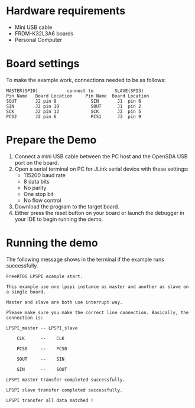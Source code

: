 Hardware requirements
===================
- Mini USB cable
- FRDM-K32L3A6 boards
- Personal Computer

Board settings
==============
To make the example work, connections needed to be as follows:
~~~~~~~~~~~~~~~~~~~~~~~~~~~~~~~~~~~~~~~~~~~~~~~~~~~~~~
MASTER(SPI0)           connect to        SLAVE(SPI3)
Pin Name   Board Location     Pin Name  Board Location
SOUT       J2 pin 8             SIN       J1  pin 6
SIN        J2 pin 10            SOUT      J1  pin 2
SCK        J2 pin 12            SCK       J3  pin 5
PCS2       J2 pin 6             PCS1      J3  pin 9
~~~~~~~~~~~~~~~~~~~~~~~~~~~~~~~~~~~~~~~~~~~~~~~~~~~~~~

Prepare the Demo
===============
1. Connect a mini USB cable between the PC host and the OpenSDA USB port on the board.
2. Open a serial terminal on PC for JLink serial device with these settings:
   - 115200 baud rate
   - 8 data bits
   - No parity
   - One stop bit
   - No flow control
3. Download the program to the target board.
4. Either press the reset button on your board or launch the debugger in your IDE to begin running
   the demo.

Running the demo
================
The following message shows in the terminal if the example runs successfully.

~~~~~~~~~~~~~~~~~~~~~~~~~~~~
FreeRTOS LPSPI example start.

This example use one lpspi instance as master and another as slave on a single board.

Master and slave are both use interrupt way.

Please make sure you make the correct line connection. Basically, the connection is:

LPSPI_master -- LPSPI_slave

    CLK      --    CLK

    PCS0     --    PCS0

    SOUT     --    SIN

    SIN      --    SOUT

LPSPI master transfer completed successfully.

LPSPI slave transfer completed successfully.

LPSPI transfer all data matched !
~~~~~~~~~~~~~~~~~~~~~~~~~~~~

